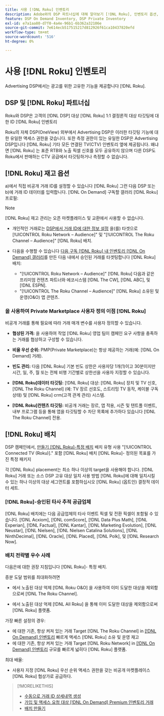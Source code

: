 ```yaml
---
title: 사용 [!DNL Roku] 인벤토리
description: Adobe와의 DSP 파트너십에 대해 알아보기 [!DNL Roku], 인벤토리 옵션, 승인된 타사 추적 공급업체 및 [!DNL Roku]- 특정 배치.
feature: DSP On Demand Inventory, DSP Private Inventory
exl-id: e7a1aa80-d7f0-4a4e-96b1-6b362a32106e
source-git-commit: 7e614ecb517515217d812926f61ca10437820efd
workflow-type: tm+mt
source-wordcount: '516'
ht-degree: 0%

---
```


# 사용 [!DNL Roku] 인벤토리

Advertising DSP에서는 광고를 위한 고유한 기능을 제공합니다 [!DNL Roku].

## DSP 및 [!DNL Roku] 파트너십

Roku와 DSP은 고객의 [!DNL DSP] 대상 [!DNL Roku] 1:1 결정론적 대상 타깃팅에 대한 ID [!DNL Roku] 인벤토리

Roku의 자체 DSP(OneView) 외부에서 Advertising DSP은 이러한 타깃팅 기능에 대한 유일한 액세스 권한을 갖습니다. 또한 측정 권한이 있는 유일한 DSP은 Advertising DSP입니다 [!DNL Roku] 기타 모든 연결된 TV(CTV) 인벤토리 옆에 제공됩니다. 왜냐면 [!DNL Roku] 는 표준 RTB와 노출 픽셀 신호를 모두 공유하지 않으며 다른 DSP도 Roku에서 판매하는 CTV 공급에서 타깃팅하거나 측정할 수 없습니다.

## [!DNL Roku] 재고 옵션

a)에서 직접 비공개 거래 ID를 설정할 수 있습니다 [!DNL Roku] 그런 다음 DSP 또는 b)에 거래 ID 데이터를 입력합니다. [!DNL On Demand] 구독할 갤러리 [!DNL Roku] 프로필:

>[!NOTE]
>
>[!DNL Roku] 재고 관리는 오픈 마켓플레이스 및 교환에서 사용할 수 없습니다.

* 개인적인 거래로는 [DSP에서 거래 ID에 대한 정보 설정](/help/dsp/inventory/deal-id-create.md) 을(를) 타겟으로[!UICONTROL Roku Network – Audience]&quot; 및 &quot;[!UICONTROL The Roku Channel – Audience]&quot; [!DNL Roku] 배치.<!-- Or do you target the deal ID?? I see those strings for Roku On Demand inventory. Clarify if all Roku private deals will show up as one or the other of these in Roku Private inventory in Roku placement settings. -->

* 다음을 수행할 수 있습니다 [다음 구독 [!DNL Roku] 내 인벤토리 [!DNL On Demand] 갤러리](/help/dsp/inventory/on-demand-inventory-subscribe.md)를 만든 다음 내에서 승인된 거래를 타겟팅합니다 [!DNL Roku] 배치:

   * &quot;[!UICONTROL Roku Network – Audience]&quot; [!DNL Roku] 다음과 같은 프리미엄 컨텐츠 파트너와 에코시스템 [!DNL The CW], [!DNL ABC], 및 [!DNL ESPN].
   * &quot;[!UICONTROL The Roku Channel – Audience]&quot; [!DNL Roku] 소유된 및 운영(O&amp;O) 앱 콘텐츠.

### 을 사용하여 Private Marketplace 사용자 정의 이점 [!DNL Roku]

비공개 거래를 통해 필요에 따라 거래 매개 변수를 사용자 정의할 수 있습니다.

* **협상된 가격:** 을 사용하여 작업 [!DNL Roku] 영업 팀이 캠페인 요구 사항을 충족하는 거래를 협상하고 구성할 수 있습니다.

* **비율 우선 순위:** PMP(Private Marketplace)는 항상 제공하는 거래(예: [!DNL On Demand] 거래).

* **빈도 관리:** 다음 [!DNL Roku] 기본 빈도 상한은 사용자당 1개(1)이고 30분이지만 시간, 일, 주, 월 또는 전체 비행 기간별로 상한선을 사용자 지정할 수 있습니다.<!-- Within the DSP placement settings? NO - you negotiate this with Roku, but Christine to confirm with Amanda whether you should be able to edit this in placement. -->

* **[!DNL Roku]데이터 타깃팅:** [!DNL Roku] 대상: [!DNL Roku] 장치 및 TV 신호, [!DNL The Roku Channel] (예: TV 장르 선호도, 스트리밍 TV 동작, 케이블 구독 상태) 및 [!DNL Roku] crm(고객 관계 관리) 시스템.

* **[!DNL Roku]컨텐츠 타깃팅:** 비공개 거래는 장르, 앱 적용, 시즌 및 텐트폴 이벤트, 내부 프로그램 등을 통해 앱을 타깃팅할 수 차단 목록에 추가하다 있습니다 [!DNL The Roku Channel] 전용.

## [!DNL Roku] 배치

DSP 캠페인에서, [만들기 [!DNL Roku]-특정 배치](/help/dsp/campaign-management/placements/placement-create.md) 배치 유형 사용 &quot;[!UICONTROL Connected TV (Roku)].&quot; 포함 [!DNL Roku] 배치 [!DNL Roku]- 정의된 목표를 가진 특정 패키지

각 [!DNL Roku] placement는 최소 하나 이상의 target을 사용해야 합니다. [!DNL Roku] 거래 또는 소스 DSP 고유 대상 일치 사용 방법 [!DNL Roku]에 대해 일치시킬 수 있는 하나 이상의 대상 세그먼트를 포함하십시오 [!DNL Roku] (옵트인) 결정적 데이터 세트.

### [!DNL Roku]-승인된 타사 추적 공급업체

[!DNL Roku] 배치에는 다음 공급업체의 타사 이벤트 픽셀 및 전환 픽셀이 포함될 수 있습니다.  [!DNL Acxiom], [!DNL comScore], [!DNL Data Plus Math], [!DNL Experian], [!DNL Factual], [!DNL Kantar], [!DNL Marketing Evolution], [!DNL Neustar], [!DNL Nielsen], [!DNL Nielsen Catalina Solutions], [!DNL NinthDecimal], [!DNL Oracle], [!DNL Placed], [!DNL Polk], 및 [!DNL Research Now].

### 배치 전략별 우수 사례

다음은에 대한 권장 지침입니다 [!DNL Roku]- 특정 배치.

증분 도달 범위를 최대화하려면

* 에서 노출된 대상 억제 [!DNL Roku O&O] 을 사용하여 이미 도달한 대상을 제외함으로써 [!DNL The Roku Channel].

* 에서 노출된 대상 억제 [!DNL All Roku] 을 통해 이미 도달한 대상을 제외함으로써 [!DNL Roku] 플랫폼.

가장 빠른 설정의 경우:

* 에 대한 기존, 항상 켜져 있는 거래 Target [!DNL The Roku Channel] in [[!DNL On Demand] 인벤토리](/help/dsp/inventory/on-demand-inventory-subscribe.md) 빠르게 액세스 [!DNL Roku] 소유 및 운영 재고
* 에 대한 기존, 항상 켜져 있는 거래 Target [!DNL Roku Network] in [[!DNL On Demand] 인벤토리](/help/dsp/inventory/on-demand-inventory-subscribe.md) 규모를 빠르게 넓히다 [!DNL Roku] 플랫폼.

최대 배율:

* 사용자 지정 [!DNL Roku] 우선 순위 액세스 권한을 갖는 비공개 마켓플레이스 [!DNL Roku] 협상가로 공급하다.

>[!MORELIKETHIS]
>
>* [수동으로 거래 ID 상세내역 생성](/help/dsp/inventory/deal-id-create.md)
> * [가입 및 액세스 요청 대상 [!DNL On Demand] Premium 인벤토리 거래](/help/dsp/inventory/on-demand-inventory-subscribe.md)
>* [배치 만들기](/help/dsp/campaign-management/placements/placement-create.md)


